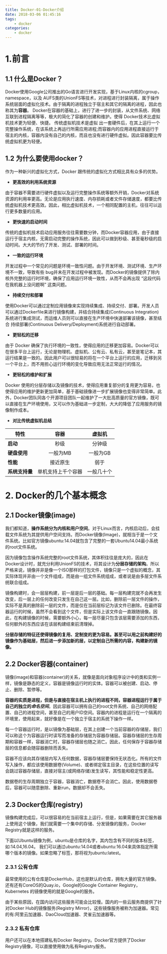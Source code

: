 ```yaml
---
title: Docker-01-Docker介绍
date: 2018-03-06 01:45:16
tags: 
    - docker
categories: 
    - docker
---
```

# 1.前言
## 1.1 什么是Docker？

Docker使用Google公司推出的Go语言进行开发实现，基于Linux内核的cgroup，namespace，以及 AUFS类的UnionFS等技术，对进程进行封装隔离，属于操作系统层面的虚拟化技术。由于隔离的进程独立于宿主和其它的隔离的进程，因此也称其为**容器**。
Docker在容器的基础上，进行了进一步的封装，从文件系统、网络互联到进程隔离等等，极大的简化了容器的创建和维护。使得 Docker技术比虚拟机技术更为轻便、快捷。
传统虚拟机技术是虚拟 出一套硬件后，在其上运行一个完整操作系统，在该系统上再运行所需应用进程;而容器内的应用进程直接运行于宿主的内核，容器内没有自己的内核，而且也没有进行硬件虚拟。因此容器要比传统虚拟机更为轻便。
<!-- more -->
## 1.2 为什么要使用docker？
作为一种新兴的虚拟化方式，Docker 跟传统的虚拟化方式相比具有众多的优势。

- **更高效的利用系统资源**

由于容器不需要进行硬件虚拟以及运行完整操作系统等额外开销，Docker对系统资源的利用率更高。无论是应用执行速度、内存损耗或者文件存储速度，都要比传统虚拟机技术更高效。因此，相比虚拟机技术，一个相同配置的主机，往往可以运行更多数量的应用。


- **更快速的启动时间**

传统的虚拟机技术启动应用服务往往需要数分钟，而Docker容器应用，由于直接运行于宿主内核，无需启动完整的操作系统，因此可以做到秒级、甚至毫秒级的启 动时间。大大的节约了开发、测试、部署的时间。


- **一致的运行环境**

开发过程中一个常见的问题是环境一致性问题。由于开发环境、测试环境、生产环境不一致，导致有些 bug并未在开发过程中被发现。而Docker的镜像提供了除内核外完整的运行时环境，确保了应用运行环境一致性，从而不会再出现 “这段代码 在我机器上没问题啊” 这类问题。


- **持续交付和部署**

使用Docker可以通过定制应用镜像来实现持续集成、持续交付、部署。开发人员可以通过Dockerfile来进行镜像构建，并结合持续集成(Continuous Integration)系统进行集成测试，而运维人员则可以直接在生产环境中快速部署该镜像，甚至结合 持续部署(Continuous Delivery/Deployment)系统进行自动部署。


- **更轻松的迁移**

由于 Docker 确保了执行环境的一致性，使得应用的迁移更加容易。Docker可以在很多平台上运行，无论是物理机、虚拟机、公有云、私有云，甚至是笔记本，其运行结果是一致的。因此用户可以很轻易的将在一个平台上运行的应用，迁移到另一个平台上，而不用担心运行环境的变化导致应用无法正常运行的情况。


- **更轻松的维护和扩展**

Docker 使用的分层存储以及镜像的技术，使得应用重复部分的复用更为容易，也使得应用的维护更新更加简单，基于基础镜像进一步扩展镜像也变得非常简单。此外，Docker团队同各个开源项目团队一起维护了一大批高质量的官方镜像，既可以直接在生产环境使用，又可以作为基础进一步定制，大大的降低了应用服务的镜像制作成本。


- **对比传统虚拟机总结**

| 特性 | 容器 | 虚拟机 |
| ----- | :-----: | :-----: |
| **启动** | 秒级 | 分钟级 |
| **硬盘使用** | 一般为MB | 一般为GB |
| **性能** | 接近原生 | 弱于|
| **系统支持量** | 单机支持上千个容器 | 一般几十个 |


# 2. Docker的几个基本概念

## 2.1 Docker镜像(image)

我们都知道，**操作系统分为内核和用户空间**。对于Linux而言，内核启动后，会挂载文件系统为其提供用户空间支持。而Docker镜像(Image)，就相当于是一个文件系统。比如官方镜像ubuntu:14.04就包含了完整的一套Ubuntu14.04最小系统的root文件系统。


因为镜像包含操作系统完整的root文件系统，其体积往往是庞大的，因此在Docker设计时，就充分利用UnionFS的技术，将其设计为**分层存储的架构**。所以严格来说，镜像并非是像一个ISO那样的打包文件，镜像只是一个虚拟的概念，其实际体现并非由一个文件组成，而是由一组文件系统组成，或者说是由多层文件系统联合组成。


镜像构建时，会一层层构建，前一层是后一层的基础。每一层构建完就不会再发生改变，后一层上的任何改变只发生在自己这一层。比如，删除前一层文件的操作，实际不是真的删除前一层的文件，而是仅在当前层标记为该文件已删除。在最终容器运行的时候，虽然不会看到这个文件，但是实际上该文件会一直跟随镜像。因此，在构建镜像的时候，需要额外小心，每一层尽量只包含该层需要添加的东西，任何额外的东西应该在该层构建结束前清理掉。


**分层存储的特征还使得镜像的复用、定制变的更为容易。甚至可以用之前构建好的镜像作为基础层，然后进一步添加新的层，以定制自己所需的内容，构建新的镜像。**


## 2.2 Docker容器(container)

镜像(image)和容器(container)的关系，就像是面向对象程序设计中的类和实例一样，镜像是静态的定义，容器是镜像运行时的实体。容器可以被创建、启动、停止、删除、暂停等。

**容器的实质是进程，但是与直接在宿主机上执行的进程不同，容器进程运行于属于自己的独立的*命名空间***。因此容器可以拥有自己的root文件系统、自己的网络配置、自己的进程空间，甚至自己的用户ID空间。容器内的进程是运行在一个隔离的环境里，使用起来，就好像是在一个独立于宿主的系统下操作一样。

每一个容器运行时，是以镜像为基础层，在其上创建一个当前容器的存储层，我们可以称这个为容器运行时读写而准备的存储层为容器存储层。容器存储层的生存周期和容器一样，容器消亡时，容器存储层也随之消亡。因此，任何保存于容器存储层的信息都会随容器删除而丢失。

容器不应该向其存储层内写入任何数据，容器存储层要保持无状态化。所有的文件写入操作，都应该使用数据卷(Volume)、或者绑定宿主目录，在这些位置的读写会跳过容器存储层，直接对宿主(或网络存储)发生读写，其性能和稳定性更高。

数据卷的生存周期独立于容器，容器消亡，数据卷不会消亡。因此，使用数据卷后，容器可以随意删除、重新run，数据却不会丢失。

## 2.3 Docker仓库(registry)
镜像构建完成后，可以很容易的在当前宿主上运行，但是，如果需要在其它服务器上使用这个镜像，我们就需要一个集中的存储、分发镜像的服务，Docker Registry就是这样的服务。

下面以Ubuntu镜像为例，ubuntu是仓库的名字，其内包含有不同的版本标签，如:14.04,16.04。 我们可以通过ubuntu:14.04或者ubuntu:16.04来具体指定所需哪个版本的镜像。如果忽略了标签，那将视为ubuntu:latest。
### 2.3.1 公有仓库
最常使用的公有仓库是DockerHub，这也是默认的仓库，拥有大量的官方镜像。还有还有CoreOS的Quay.io，Google的Google Container Registry，Kubernetes 的镜像使用的就是Google的服务。

由于某些原因，在国内访问这些服务可能会比较慢。国内的一些云服务商提供了针对Docker Hub的镜像服务(Registry Mirror)，这些镜像服务被称为加速器。常见的有:阿里云加速器、DaoCloud加速器、灵雀云加速器等。

### 2.3.2 私有仓库
用户还可以在本地搭建私有Docker Registry。Docker官方提供了Docker Registry镜像，可以直接使用做为私有Registry服务。